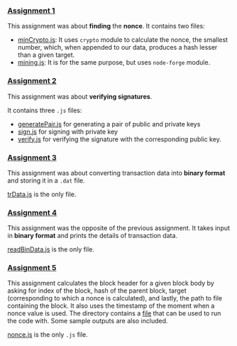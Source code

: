 ### [Assignment 1](./Assignment1)
This assignment was about **finding** the **nonce**. 
It contains two files:
- [minCrypto.js](./Assignment1/minCrypto.js): It uses `crypto` module to calculate the nonce, the smallest number, 
which, when appended to our data, produces a hash lesser than a given target.
- [mining.js](./Assignment1/mining.js): It is for the same purpose, but uses `node-forge` module.


### [Assignment 2](./Assignment2)
This assignment was about **verifying signatures**.

It contains three `.js` files:
- [generatePair.js](./Assignment2/generatePair.js) for generating a pair of public and private keys
- [sign.js](./Assignment2/sign.js) for signing with private key
- [verify.js](./Assignment2/verify.js) for verifying the signature with the corresponding public key.


### [Assignment 3](./Assignment3)
This assignment was about converting transaction data into **binary format** and storing it in a `.dat` file.

[trData.js](./Assignment3/trData.js) is the only file.

### [Assignment 4](./Assignment4)
This assignment was the opposite of the previous assignment. It takes input in **binary format** and prints the details of transaction data.

[readBinData.js](./Assignment4/readBinData.js) is the only file.


### [Assignment 5](./Assignment5)
This assignment calculates the block header for a given block body by asking for index of the block, hash of the parent block, target (corresponding to which a nonce is calculated), and lastly, the path to file containing the block.
It also uses the timestamp of the moment when a nonce value is used.
The directory contains a [file](./Assignment5/sample.dat) that can be used to run the code with. 
Some sample outputs are also included.

[nonce.js](./Assignment5/nonce.js) is the only `.js` file.